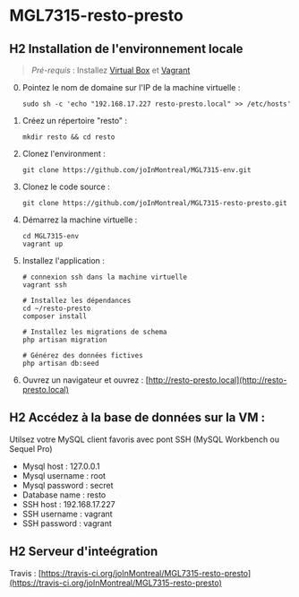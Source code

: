 # MGL7315-resto-presto

## H2 Installation de l'environnement locale

> *Pré-requis* :
	Installez [Virtual Box](https://www.virtualbox.org/wiki/Downloads)
	et [Vagrant](https://www.vagrantup.com/downloads.html)

0. Pointez le nom de domaine sur l'IP de la machine virtuelle :
	```
	sudo sh -c 'echo "192.168.17.227 resto-presto.local" >> /etc/hosts'
	```

1. Créez un répertoire "resto" :
	```
	mkdir resto && cd resto
	```
2. Clonez l'environment :
	```
	git clone https://github.com/joInMontreal/MGL7315-env.git
	```
3. Clonez le code source :
	```
	git clone https://github.com/joInMontreal/MGL7315-resto-presto.git
	```
4. Démarrez la machine virtuelle :
	```
	cd MGL7315-env
	vagrant up
	```
5. Installez l'application :
	```
	# connexion ssh dans la machine virtuelle
	vagrant ssh

	# Installez les dépendances
	cd ~/resto-presto
	composer install

	# Installez les migrations de schema
	php artisan migration

	# Générez des données fictives
    php artisan db:seed
	```
6. Ouvrez un navigateur et ouvrez : [http://resto-presto.local](http://resto-presto.local)

## H2 Accédez à la base de données sur la VM :

Utilsez votre MySQL client favoris avec pont SSH (MySQL Workbench ou Sequel Pro)

- Mysql host : 127.0.0.1
- Mysql username : root
- Mysql password : secret
- Database name : resto
- SSH host : 192.168.17.227
- SSH username : vagrant
- SSH password : vagrant

## H2 Serveur d'inteégration

Travis : [https://travis-ci.org/joInMontreal/MGL7315-resto-presto](https://travis-ci.org/joInMontreal/MGL7315-resto-presto)
